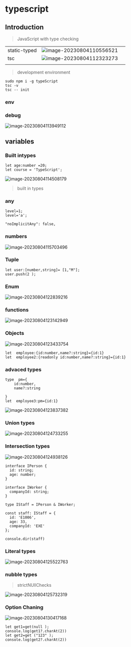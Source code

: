 # typescript

## Introduction

>  JavaScript with  type checking

|              |                                                              |      |
| ------------ | ------------------------------------------------------------ | ---- |
| static-typed | ![image-20230804110556521](C:\Users\whfever\AppData\Roaming\Typora\typora-user-images\image-20230804110556521.png) |      |
| tsc          | ![image-20230804112323273](C:\Users\whfever\AppData\Roaming\Typora\typora-user-images\image-20230804112323273.png) |      |
|              |                                                              |      |

> development environment

```
sudo npm i -g typeScript
tsc -v
tsc -- init
```

### env



### debug

![image-20230804113949112](C:\Users\whfever\AppData\Roaming\Typora\typora-user-images\image-20230804113949112.png)





## variables

### Built intypes

```
let age:number =20;
let course = 'TypeScript';
```

![image-20230804114508179](C:\Users\whfever\AppData\Roaming\Typora\typora-user-images\image-20230804114508179.png)

> built in types

###  any

```
level=1;
level='a';
```

```
"noImplicitAny": false,      
```





### numbers

![image-20230804115703496](C:\Users\whfever\AppData\Roaming\Typora\typora-user-images\image-20230804115703496.png)





### Tuple

```
let user:[number,string]= [1,"M"];
user.push(2 );
```





### Enum

![image-20230804122839216](C:\Users\whfever\AppData\Roaming\Typora\typora-user-images\image-20230804122839216.png)



### functions

![image-20230804123142949](C:\Users\whfever\AppData\Roaming\Typora\typora-user-images\image-20230804123142949.png)





### Objects

![image-20230804123433754](C:\Users\whfever\AppData\Roaming\Typora\typora-user-images\image-20230804123433754.png)

```
let  employee:{id:number,name?:string}={id:1}
let  employee2:{readonly id:number,name?:string}={id:1}
```

### advaced types

```
type  pm={
    id:number,
    name?:string
    
}
let  employee3:pm={id:1}
```

![image-20230804123837382](C:\Users\whfever\AppData\Roaming\Typora\typora-user-images\image-20230804123837382.png)





### Union types

![image-20230804124733255](C:\Users\whfever\AppData\Roaming\Typora\typora-user-images\image-20230804124733255.png)





### Intersection types

![image-20230804124938126](C:\Users\whfever\AppData\Roaming\Typora\typora-user-images\image-20230804124938126.png)



```
interface IPerson {
  id: string;
  age: number;
}

interface IWorker {
  companyId: string;
}

type IStaff = IPerson & IWorker;

const staff: IStaff = {
  id: 'E1006',
  age: 33,
  companyId: 'EXE'
};

console.dir(staff)
```





### Literal types

![image-20230804125522763](C:\Users\whfever\AppData\Roaming\Typora\typora-user-images\image-20230804125522763.png)





### nubble types

> strictNUllChecks

![image-20230804125732319](C:\Users\whfever\AppData\Roaming\Typora\typora-user-images\image-20230804125732319.png)





### Option Chaning

![image-20230804130417168](C:\Users\whfever\AppData\Roaming\Typora\typora-user-images\image-20230804130417168.png)

```
let get1=get(null );
console.log(get1?.charAt(2))
let get2=get ("123" );
console.log(get2?.charAt(2))
```

